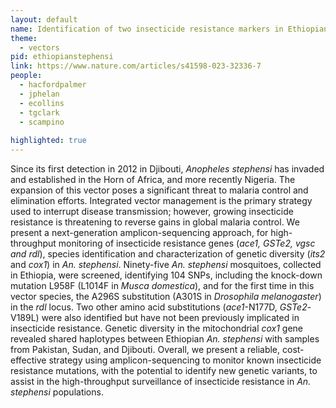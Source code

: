```yaml
---
layout: default
name: Identification of two insecticide resistance markers in Ethiopian <i>Anopheles stephensi</i> mosquitoes
theme: 
  - vectors
pid: ethiopianstephensi
link: https://www.nature.com/articles/s41598-023-32336-7
people:
  - hacfordpalmer
  - jphelan
  - ecollins
  - tgclark
  - scampino
  
highlighted: true
---
```


Since its first detection in 2012 in Djibouti, <i>Anopheles stephensi</i> has invaded and established in the Horn of Africa, and more recently Nigeria. The expansion of this vector poses a significant threat to malaria control and elimination efforts. Integrated vector management is the primary strategy used to interrupt disease transmission; however, growing insecticide resistance is threatening to reverse gains in global malaria control. We present a next-generation amplicon-sequencing approach, for high-throughput monitoring of insecticide resistance genes (<i>ace1, GSTe2, vgsc and rdl</i>), species identification and characterization of genetic diversity (<i>its2</i> and <i>cox1</i>) in <i>An. stephensi</i>. Ninety-five <i>An. stephensi</i> mosquitoes, collected in Ethiopia, were screened, identifying 104 SNPs, including the knock-down mutation L958F (L1014F in <i>Musca domestica</i>), and for the first time in this vector species, the A296S substitution (A301S in <i>Drosophila melanogaster</i>) in the <i>rdl</i> locus. Two other amino acid substitutions (<i>ace1</i>-N177D, <i>GSTe2</i>-V189L) were also identified but have not been previously implicated in insecticide resistance. Genetic diversity in the mitochondrial <i>cox1</i> gene revealed shared haplotypes between Ethiopian <i>An. stephensi</i> with samples from Pakistan, Sudan, and Djibouti. Overall, we present a reliable, cost-effective strategy using amplicon-sequencing to monitor known insecticide resistance mutations, with the potential to identify new genetic variants, to assist in the high-throughput surveillance of insecticide resistance in <i>An. stephensi</i> populations.